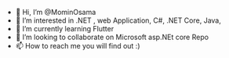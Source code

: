 - 👋 Hi, I’m @MominOsama
- 👀 I’m interested in .NET , web Application, C#, .NET Core, Java, 
- 🌱 I’m currently learning Flutter
- 💞️ I’m looking to collaborate on Microsoft asp.NEt core Repo
- 📫 How to reach me you will find out :)

<!---
MominOsama/MominOsama is a ✨ special ✨ repository because its `README.md` (this file) appears on your GitHub profile.
You can click the Preview link to take a look at your changes.
--->
